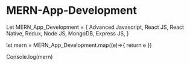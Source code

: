 # MERN-App-Development

Let MERN_App_Development = {
 Advanced Javascript,
 React JS,
 React Native,
 Redux,
 Node JS,
 MongoDB,
 Express JS,
}

let mern = MERN_App_Development.map((e)=>{
  return e
})

Console.log(mern)
